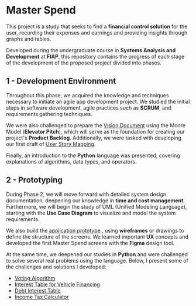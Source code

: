 # Master Spend

This project is a study that seeks to find a **financial control solution** for the user, recording their expenses and earnings and providing insights through graphs and tables.

Developed during the undergraduate course in **Systems Analysis and Development** at **FIAP**, this repository contains the progress of each stage of the development of the proposed project divided into phases.

## 1 - Development Environment

Throughout this phase, we acquired the knowledge and techniques necessary to initiate an agile app development project. We studied the initial steps in software development, agile practices such as **SCRUM**, and requirements gathering techniques.

We were also challenged to prepare the [Vision Document](/docs/1_vision_document.md) using the Moore Model (**Elevator Pitch**), which will serve as the foundation for creating our project's **Product Backlog**. Additionally, we were tasked with developing our first draft of [User Story Mapping](/docs/1_story_mapping.md).

Finally, an introduction to the **Python** language was presented, covering explanations of algorithms, data types, and operators.

## 2 - Prototyping

During Phase 2, we will move forward with detailed system design documentation, deepening our knowledge in **time and cost management**. Furthermore, we will begin the study of UML (Unified Modeling Language), starting with the **Use Case Diagram** to visualize and model the system requirements.

We also build the [application prototype](https://www.figma.com/design/ZeCkkVX6UapOQJgBkyMNfc/Fintech?node-id=0-1)
, using **wireframes** or drawings to define the structure of the screens. We learned important **UX** concepts and developed the first Master Spend screens with the **Figma** design tool.

At the same time, we deepened our studies in **Python** and were challenged to solve several real problems using the language. Below, I present some of the challenges and solutions I developed:

- [Voting Algorithm](/challenges/2_voting_algorithm.py)
- [Interest Table for Vehicle Financing](/challenges/2_vehicle_interest_table.py)
- [Debt Interest Table](/challenges/2_debt_interest_table.py)
- [Income Tax Calculator](/challenges/2_income_tax_calculator.py)
